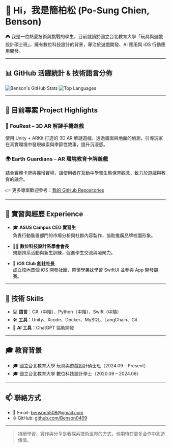 # 👋 Hi，我是簡柏松 (Po-Sung Chien, Benson)

🎮 我是一位熱愛技術與挑戰的學生，目前就讀於國立台北教育大學「玩具與遊戲設計碩士班」，擁有數位科技設計的背景，專注於遊戲開發、AI 應用與 iOS 行動應用開發。

---

## 📊 GitHub 活躍統計 & 技術語言分佈

![Benson's GitHub Stats](https://github-readme-stats.vercel.app/api?username=Benson0409&show_icons=true&include_all_commits=true&count_private=true&hide=prs,issues,contribs&theme=tokyonight)
![Top Languages](https://github-readme-stats.vercel.app/api/top-langs/?username=Benson0409&layout=compact&theme=tokyonight)

---

## 🚀 目前專案 Project Highlights

### 🧩 FouRest – 3D AR 解謎手機遊戲
使用 Unity + ARKit 打造的 3D AR 解謎遊戲，透過牆面與地面的偵測，引導玩家在真實環境中發現線索與季節性敘事，提升沉浸感。

### 🌍 Earth Guardians – AR 環境教育卡牌遊戲
結合實體卡牌與擴增實境，讓使用者在互動中學習生態保育觀念，致力於遊戲與教育的融合。

👉 更多專案歡迎參考：[我的 GitHub Repositories](https://github.com/Benson0409?tab=repositories)

---

## 💼 實習與經歷 Experience

- 🎓 **ASUS Campus CEO 實習生**  
  負責行動裝置部門的市場分析與社群內容製作，協助推廣品牌校園形象。

- 🧑‍💼 **數位科技設計系學會會長**  
  規劃跨系活動與新生訓練，促進學生交流與凝聚力。

- 📱 **iOS Club 創社社長**  
  成立校內首個 iOS 開發社團，帶領學弟妹學習 SwiftUI 並參與 App 開發競賽。

---

## 🧠 技術 Skills

- 💻 **語言**：C#（中階）、Python（中階）、Swift（中階）
- 🛠 **工具**：Unity、Xcode、Docker、MySQL、LangChain、Git
- 🤖 **AI 工具**：ChatGPT 協助開發

---

## 🎓 教育背景

- 🎓 國立台北教育大學 玩具與遊戲設計碩士班（2024.09 – Present）
- 🎓 國立台北教育大學 數位科技設計學士（2020.09 – 2024.06）

---

## 📫 聯絡方式

- 📧 Email: benson5508@gmail.com
- 🌐 GitHub: [github.com/Benson0409](https://github.com/Benson0409)

---

> 持續學習、實作與分享是我探索技術世界的方式，也期待在更多合作中創造價值。
